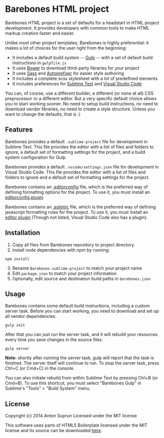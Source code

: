 # Barebones HTML project
Barebones HTML project is a set of defaults for a headstart in HTML project
development. It provides developers with common tools to make HTML markup
creation faster and easier.

Unlike most other project templates, Barebones is highly preferential: it makes
a lot of choices for the user right from the beginning:

- It includes a default build system -- [Gulp](http://gulpjs.com/) -- with a set
  of default build instructions in `gulpfile.js`
- It uses [Bower](http://bower.io/) to download third-party libraries for your
  project
- It uses [Sass](http://sass-lang.com/) and
  [Autoprefixer](https://github.com/postcss/autoprefixer#autoprefixer-)
  for easier style authoring
- It includes a complete scss stylesheet with a lot of predefined elements
- It includes preferences for [Sublime Text](http://www.sublimetext.com/)
  and [Visual Studio Code](http://code.visualstudio.com/)

You can, of course, use a different builder, a different (or none at all) CSS
preprocessor or a different editor. But a very specific default choice allows
you to start working sooner. No need to setup build instructions, no need to
download vendor libraries, no need to create a style structure. Unless you want
to change the defaults, that is :)

## Features
Barebones provides a default `.sublime-project` file for development in Sublime Text.
This file provides the editor with a list of files and folders to ignore, a default
set of formatting settings for the project, and a build system configuration for Gulp.

Barebones provides a default `.vscode/settings.json` file for development in Visual
Studio Code. This file provides the editor with a list of files and folders to ignore
and a default set of formatting settings for the project.

Barebones contains an [.editorconfig](http://editorconfig.org/) file,
which is the preferred way of defining formatting options for the project. To
use it, you must install an [editorconfig plugin](http://editorconfig.org/#download)

Barebones contains an [.eslintrc](http://eslint.org/) file, which is the preferred way
of defining javascript formatting rules for the project. To use it, you must install
an [editor plugin](http://eslint.org/docs/user-guide/integrations) (Though not listed,
Visual Studio Code also has a plugin).

## Installation
1. Copy all files from Barebones repository to project directory.
2. Install node dependencies with npm by running:

```npm install```

3. Rename `Barebones.sublime-project` to match your project name
4. Edit `package.json` to match your project information
5. Optionally, edit source and destination build paths in `barebones.json`

## Usage
Barebones contains some default build instructions, including a custom server
task. Before you can start working, you need to download and set up all vendor
dependencies:

```gulp init```

After that you can just run the server task, and it will rebuild your resources
every time you save changes in the source files:

```gulp server```

**Note:** shortly after running the server task, gulp will report that the task
is finished. The server itself will continue to run. To stop the server task,
press Ctrl+C (or Cmd+C) in the console.

You can also initiate rebuild from within Sublime Text by pressing Ctrl+B (or Cmd+B).
To use this shortcut, you must select "Barebones Gulp" in Sublime's
"Tools" > "Build System" menu.

## License
Copyright (c) 2014 Anton Suprun
Licensed under the MIT license

This software uses parts of HTML5 Boilerplate licensed under the MIT license
and its source can be downloaded [here](https://github.com/h5bp/html5-boilerplate).
